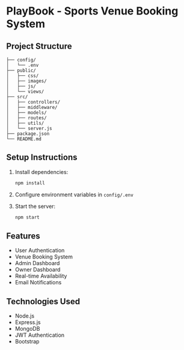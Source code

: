 # PlayBook - Sports Venue Booking System

## Project Structure
```
├── config/
│   └── .env
├── public/
│   ├── css/
│   ├── images/
│   ├── js/
│   └── views/
├── src/
│   ├── controllers/
│   ├── middleware/
│   ├── models/
│   ├── routes/
│   ├── utils/
│   └── server.js
├── package.json
└── README.md
```

## Setup Instructions
1. Install dependencies:
   ```bash
   npm install
   ```

2. Configure environment variables in `config/.env`

3. Start the server:
   ```bash
   npm start
   ```

## Features
- User Authentication
- Venue Booking System
- Admin Dashboard
- Owner Dashboard
- Real-time Availability
- Email Notifications

## Technologies Used
- Node.js
- Express.js
- MongoDB
- JWT Authentication
- Bootstrap
